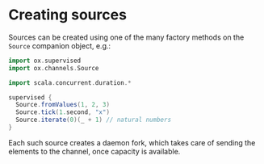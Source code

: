 # Creating sources

Sources can be created using one of the many factory methods on the `Source` companion object, e.g.:

```scala
import ox.supervised
import ox.channels.Source

import scala.concurrent.duration.*

supervised {
  Source.fromValues(1, 2, 3)
  Source.tick(1.second, "x")
  Source.iterate(0)(_ + 1) // natural numbers
}
```

Each such source creates a daemon fork, which takes care of sending the elements to the channel, once capacity is
available.
